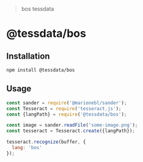 > bos tessdata

# @tessdata/bos

## Installation

```
npm install @tessdata/bos
```

## Usage

```js
const sander = require('@marionebl/sander');
const Tesseract = require('tesseract.js');
const {langPath} = require('@tessdata/bos');

const image = sander.readFile('some-image.png');
const tesseract = Tesseract.create({langPath});

tesseract.recognize(buffer, {
  lang: 'bos'
});
```
